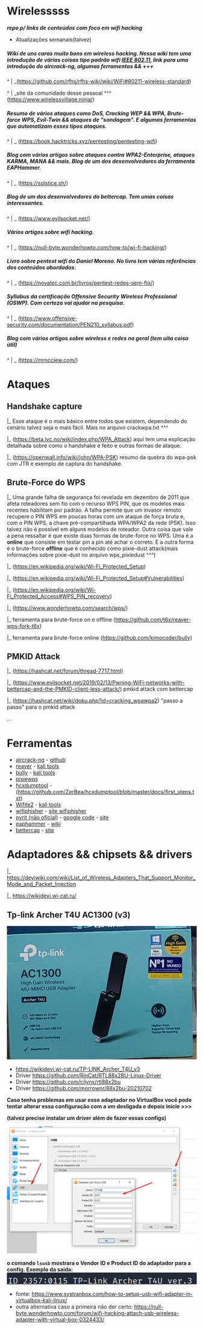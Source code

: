 # Wirelesssss 
***repo p/ links de conteúdos com foco em wifi hacking***
- Atualizações semanais(talvez)



##### Wiki de uns caras muito bons em wireless hacking. Nessa wiki tem uma introdução de várias coisas tipo padrão wifi [IEEE 802.11](https://en.wikipedia.org/wiki/IEEE_802.11), link para uma introdução do aircrack-ng, algumas ferramentas && +++

^
|
\_(https://github.com/rfhs/rfhs-wiki/wiki/WiFi#80211-wireless-standard)

^
|
\_site da comunidade desse pessoal ^^^ (https://www.wirelessvillage.ninja/)

 
 
##### Resumo de vários ataques como DoS, Cracking WEP && WPA, Brute-force WPS, Evil-Twin && ataques de "sondagem". E algumas ferramentas que automatizam esses tipos ataques. 

^
|
\_ (https://book.hacktricks.xyz/pentesting/pentesting-wifi)



##### Blog com vários artigos sobre ataques contra WPA2-Enterprise, ataques KARMA, MANA && mais. Blog de um dos desenvolvedores da ferramenta EAPHammer. 

^
|
\_ (https://solstice.sh/) 



##### Blog de um dos desenvolvedores do bettercap. Tem umas coisas interessantes.

^
|
\_ (https://www.evilsocket.net/)



##### Vários artigos sobre wifi hacking.

^
|
\_ (https://null-byte.wonderhowto.com/how-to/wi-fi-hacking/)



##### Livro sobre pentest wifi do Daniel Moreno. No livro tem várias referências dos conteúdos abordados.

^
|
\_ (https://novatec.com.br/livros/pentest-redes-sem-fio/)



##### Syllabus da certificação Offensive Security Wireless Professional (OSWP). Com certeza vai ajudar na pesquisa.

^
|
\_ (https://www.offensive-security.com/documentation/PEN210_syllabus.pdf)



##### Blog com vários artigos sobre wireless e redes no geral (tem uita coisa útil)

^
|
\_ (https://mrncciew.com/)



# Ataques

## Handshake capture

|_ Esse ataque é o mais básico entre todos que existem, dependendo do cenário talvez seja o mais fácil.
   Mais no arquivo crackwpa.txt ^^^  
   
|_ (https://beta.ivc.no/wiki/index.php/WPA_Attack) aqui tem uma explicação detalhada sobre como o handshake e feito e outras formas de ataque.

|_ (https://openwall.info/wiki/john/WPA-PSK) resumo da quebra do wpa-psk com JTR e exemplo de captura do handshake.

## Brute-Force do WPS

|_ Uma grande falha de segurança foi revelada em dezembro de 2011 que afeta roteadores sem fio com o recurso WPS PIN, que os modelos mais recentes habilitam por padrão. A falha permite que um invasor remoto recupere o PIN WPS em poucas horas com um ataque de força bruta e, com o PIN WPS, a chave pré-compartilhada WPA/WPA2 da rede (PSK). Isso talvez não é possível em alguns modelos de roteador. Outra coisa que vale a pena ressaltar é que existe duas formas de brute-force no WPS. Uma é a **online** que consiste em testar pin a pin até achar o correto. E a outra forma é o brute-force **offline** que é conhecido como pixie-dust attack(mais informações sobre pixie-dust no arquivo wps_pixiedust ^^^)

|_ (https://en.wikipedia.org/wiki/Wi-Fi_Protected_Setup)

|_ (https://en.wikipedia.org/wiki/Wi-Fi_Protected_Setup#Vulnerabilities)

|_ (https://en.wikipedia.org/wiki/Wi-Fi_Protected_Access#WPS_PIN_recovery)

|_ (https://www.wonderhowto.com/search/wps/)

|_ ferramenta para brute-force on e offline (https://github.com/t6x/reaver-wps-fork-t6x)

|_ ferramenta para brute-force online (https://github.com/kimocoder/bully)


## PMKID Attack

|_ (https://hashcat.net/forum/thread-7717.html) 

|_ (https://www.evilsocket.net/2019/02/13/Pwning-WiFi-networks-with-bettercap-and-the-PMKID-client-less-attack/) pmkid attack com bettercap

|_ (https://hashcat.net/wiki/doku.php?id=cracking_wpawpa2) "passo a passo" para o pmkid attack


...

# Ferramentas 

* [aircrack-ng](https://www.aircrack-ng.org/) - [github](https://github.com/aircrack-ng)
* [reaver](https://github.com/t6x/reaver-wps-fork-t6x) - [kali tools](https://www.kali.org/tools/reaver/)
* [bully](https://github.com/kimocoder/bully) - [kali tools](https://www.kali.org/tools/bully/)
* [pixiewps](https://github.com/wiire-a/pixiewps) 
* [hcxdumptool](https://github.com/ZerBea/hcxdumptool) - (https://github.com/ZerBea/hcxdumptool/blob/master/docs/first_steps.txt)
* [Wifite2](https://github.com/derv82/wifite2) - [kali tools](https://www.kali.org/tools/wifite/)
* [wifiphisher](https://github.com/wifiphisher/wifiphisher) - [site wifiphisher](https://wifiphisher.org/)
* [pyrit (não oficial)](https://github.com/JPaulMora/Pyrit) - [google code](https://code.google.com/archive/p/pyrit/) - [site](https://pyrit.wordpress.com/)
* [eaphammer](https://github.com/s0lst1c3/eaphammer) - [wiki](https://github.com/s0lst1c3/eaphammer/wiki)
* [bettercap](https://github.com/bettercap/bettercap) - [site](https://www.bettercap.org/)



# Adaptadores && chipsets && drivers

|_ https://deviwiki.com/wiki/List_of_Wireless_Adapters_That_Support_Monitor_Mode_and_Packet_Injection

|_ https://wikidevi.wi-cat.ru/


## Tp-link Archer T4U AC1300 (v3)
![adapt](https://github.com/geleiaa/wirelesssss/blob/main/images/20220820_120235.jpg)

* https://wikidevi.wi-cat.ru/TP-LINK_Archer_T4U_v3
* Driver https://github.com/RinCat/RTL88x2BU-Linux-Driver
* Driver https://github.com/cilynx/rtl88x2bu
* Driver https://github.com/morrownr/88x2bu-20210702

**Caso tenha problemas em usar esse adaptador no VirtualBox você pode tentar 
  alterar essa configuração com a vm desligada e depois inicie >>>**
  
  
**(talvez precise instalar um driver além de fazer essas configs)**  
  
![vm](https://github.com/geleiaa/wirelesssss/blob/main/images/Configuracao_VM_-_Criar_novo_filtro_USB.png)  


**o comando `lsusb` mostrara o Vendor ID e Product ID do adaptador para a config. Exemplo da saida:**  
![id](https://github.com/geleiaa/wirelesssss/blob/main/images/vendorid.png)


* fonte: https://www.systranbox.com/how-to-setup-usb-wifi-adapter-in-virtualbox-kali-linux/
* outra alternativa caso a primeira não der certo: https://null-byte.wonderhowto.com/forum/wifi-hacking-attach-usb-wireless-adapter-with-virtual-box-0324433/
